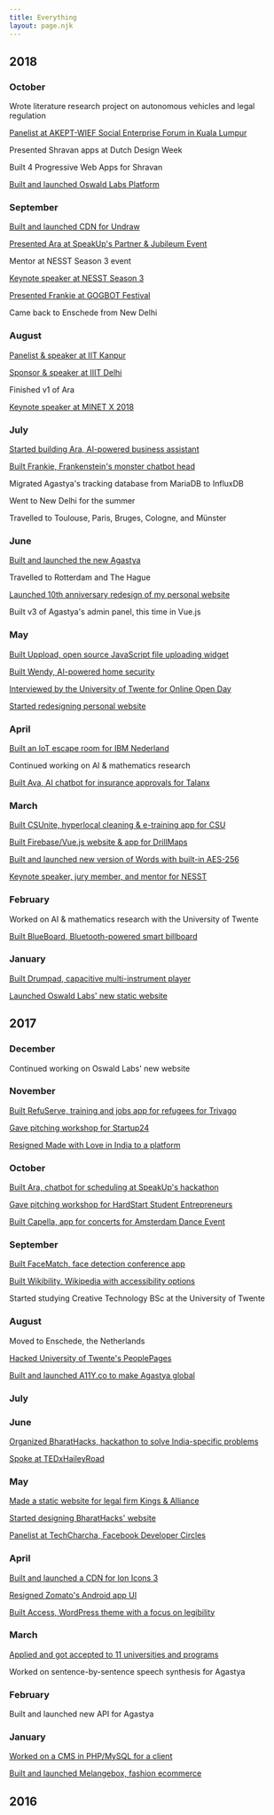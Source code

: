 ```yaml
---
title: Everything
layout: page.njk
---
```


## 2018

### October

Wrote literature research project on autonomous vehicles and legal regulation

[Panelist at AKEPT-WIEF Social Enterprise Forum in Kuala Lumpur](/events/wief-2018)

Presented Shravan apps at Dutch Design Week

Built 4 Progressive Web Apps for Shravan

[Built and launched Oswald Labs Platform](https://github.com/OswaldLabsOpenSource/platform)

### September

[Built and launched CDN for Undraw](https://github.com/AnandChowdhary/undrawcdn)

[Presented Ara at SpeakUp's Partner & Jubileum Event](/events/speakup)

Mentor at NESST Season 3 event

[Keynote speaker at NESST Season 3](/events/nesst-season-3)

[Presented Frankie at GOGBOT Festival](/events/gogbot)

Came back to Enschede from New Delhi

### August

[Panelist & speaker at IIT Kanpur](/events/esummit)

[Sponsor & speaker at IIIT Delhi](/events/hackiiitd)

Finished v1 of Ara

[Keynote speaker at MINET X 2018](/events/minet-x-2018)

### July

[Started building Ara, AI-powered business assistant](https://araassistant.com)

[Built Frankie, Frankenstein's monster chatbot head](https://github.com/AnandChowdhary/frankie)

Migrated Agastya's tracking database from MariaDB to InfluxDB

Went to New Delhi for the summer

Travelled to Toulouse, Paris, Bruges, Cologne, and Münster

### June

[Built and launched the new Agastya](https://blog.oswald.foundation/introducing-the-new-agastya-privacy-first-and-universal-9a67ef66cb19)

Travelled to Rotterdam and The Hague

[Launched 10th anniversary redesign of my personal website](https://github.com/AnandChowdhary/anandchowdhary.com)

Built v3 of Agastya's admin panel, this time in Vue.js

### May

[Built Uppload, open source JavaScript file uploading widget](/open-source/uppload)

[Built Wendy, AI-powered home security](/projects/wendy)

[Interviewed by the University of Twente for Online Open Day](events/online-open-day)

[Started redesigning personal website](https://github.com/AnandChowdhary/anandchowdhary.com)

### April

[Built an IoT escape room for IBM Nederland](/projects/ibm-iot-escape-room)

Continued working on AI & mathematics research

[Built Ava, AI chatbot for insurance approvals for Talanx](https://github.com/AnandChowdhary/talanx-hack)

### March

[Built CSUnite, hyperlocal cleaning & e-training app for CSU](/projects/csunite)

[Built Firebase/Vue.js website & app for DrillMaps](/projects/drillmaps)

[Built and launched new version of Words with built-in AES-256](https://github.com/AnandChowdhary/words)

[Keynote speaker, jury member, and mentor for NESST](/events/nesst)

### February

Worked on AI & mathematics research with the University of Twente

[Built BlueBoard, Bluetooth-powered smart billboard](/projects/blueboard)

### January

[Built Drumpad, capacitive multi-instrument player](https://github.com/AnandChowdhary/drumpad)

[Launched Oswald Labs' new static website](https://oswaldlabs.com)

## 2017

### December

Continued working on Oswald Labs' new website

### November

[Built RefuServe, training and jobs app for refugees for Trivago](/projects/refuserve)

[Gave pitching workshop for Startup24](/events/startup24)

[Resigned Made with Love in India to a platform](https://madewithlove.org.in)

### October

[Built Ara, chatbot for scheduling at SpeakUp's hackathon](https://github.com/AnandChowdhary/ara)

[Gave pitching workshop for HardStart Student Entrepreneurs](/events/hardstart)

[Built Capella, app for concerts for Amsterdam Dance Event](/projects/capella)

### September

[Built FaceMatch, face detection conference app](/projects/facematch)

[Built Wikibility, Wikipedia with accessibility options](https://github.com/AnandChowdhary/wikibility)

Started studying Creative Technology BSc at the University of Twente

### August

Moved to Enschede, the Netherlands

[Hacked University of Twente's PeoplePages](/blog/utwente-peoplepages/)

[Built and launched A11Y.co to make Agastya global](https://a11y.co)

### July

### June

[Organized BharatHacks, hackathon to solve India-specific problems](/projects/bharathacks)

[Spoke at TEDxHaileyRoad](/events/tedx-hailey-road)

### May

[Made a static website for legal firm Kings & Alliance](https://knallp.com)

[Started designing BharatHacks' website](https://bharathacks.com)

[Panelist at TechCharcha, Facebook Developer Circles](/events/tech-charcha)

### April

[Built and launched a CDN for Ion Icons 3](https://github.com/AnandChowdhary/ionicons-3-cdn)

[Resigned Zomato's Android app UI](https://medium.com/@anandchowdhary/zomato-for-android-redesign-6ced8b220544)

[Built Access, WordPress theme with a focus on legibility](https://github.com/AnandChowdhary/access)

### March

[Applied and got accepted to 11 universities and programs](/blog/college)

Worked on sentence-by-sentence speech synthesis for Agastya

### February

Built and launched new API for Agastya

### January

[Worked on a CMS in PHP/MySQL for a client](https://github.com/AnandChowdhary/php-cms)

[Built and launched Melangebox, fashion ecommerce](/projects/melangebox)

## 2016
